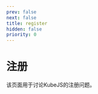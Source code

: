 ```yaml
---
prev: false
next: false
title: register
hidden: false
priority: 0
---
```


# 注册

该页面用于讨论KubeJS的注册问题。
